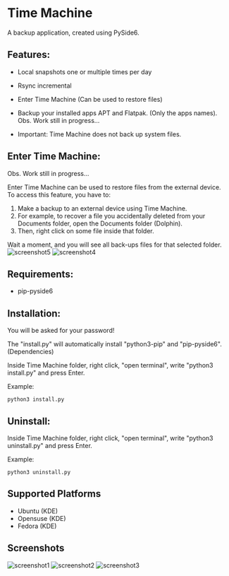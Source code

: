 # Time Machine
A backup application, created using PySide6.

## Features:
* Local snapshots one or multiple times per day
* Rsync incremental
* Enter Time Machine (Can be used to restore files)
* Backup your installed apps APT and Flatpak. (Only the apps names). Obs. Work still in progress...

* Important: Time Machine does not back up system files.

## Enter Time Machine:
Obs. Work still in progress...

Enter Time Machine can be used to restore files from the external device.
To access this feature, you have to:
1. Make a backup to an external device using Time Machine.
2. For example, to recover a file you accidentally deleted from your Documents folder, open the Documents folder (Dolphin).
3. Then, right click on some file inside that folder.

Wait a moment, and you will see all back-ups files for that selected folder.
![screenshot5](https://user-images.githubusercontent.com/66172718/160674784-1aa274ca-19e4-4461-8bbe-24b51a13af97.png)
![screenshot4](https://user-images.githubusercontent.com/66172718/160674231-05ca76ee-9c94-49c0-9e7b-ff18726120c3.png)

## Requirements:
* pip-pyside6

## Installation:
You will be asked for your password! 

The "install.py" will automatically install "python3-pip" and "pip-pyside6". (Dependencies)

Inside Time Machine folder, right click, "open terminal", write "python3 install.py" and press Enter.

Example:

    python3 install.py
## Uninstall:
Inside Time Machine folder, right click, "open terminal", write "python3 uninstall.py" and press Enter.

Example:

    python3 uninstall.py

## Supported Platforms
  * Ubuntu (KDE)
  * Opensuse (KDE)
  * Fedora (KDE)

## Screenshots
![screenshot1](https://user-images.githubusercontent.com/66172718/160672425-e8111a80-062e-48d1-9161-1b3d6a4a9a22.png)
![screenshot2](https://user-images.githubusercontent.com/66172718/160672460-28f5491f-eddb-4bff-b756-6a0708407e6f.png)
![screenshot3](https://user-images.githubusercontent.com/66172718/160672472-4b1fa208-e69e-44ed-a372-e01286395f1a.png)
